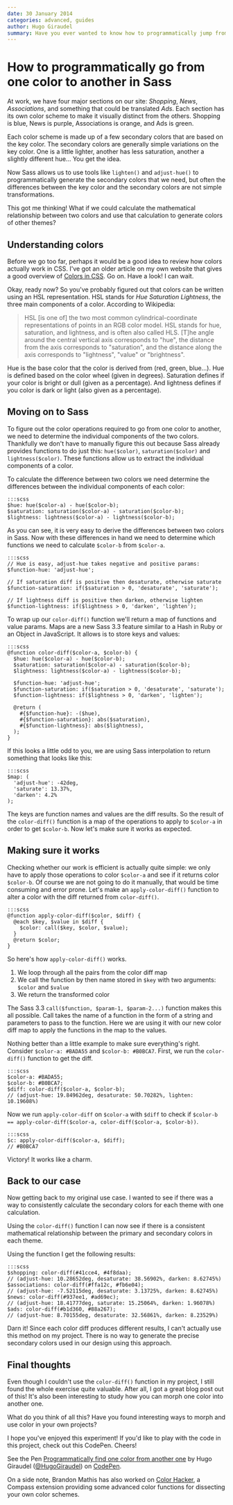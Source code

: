 ```yaml
---
date: 30 January 2014
categories: advanced, guides
author: Hugo Giraudel
summary: Have you ever wanted to know how to programmatically jump from one color to another? In this article, I'll show you how to find the color operations that are required to go from the color to another. To do this, we'll use a couple of Sass 3.3 features, including maps and the handy `call` function.
---
```


# How to programmatically go from one color to another in Sass

At work, we have four major sections on our site: *Shopping*, *News*, *Associations*, and something that could be translated *Ads*. Each section has its own color scheme to make it visually distinct from the others. Shopping is blue, News is purple, Associations is orange, and Ads is green.

Each color scheme is made up of a few secondary colors that are based on the key color. The secondary colors are generally simple variations on the key color. One is a little lighter, another has less saturation, another a slightly different hue... You get the idea.

Now Sass allows us to use tools like `lighten()` and `adjust-hue()` to programmatically generate the secondary colors that we need, but often the differences between the key color and the secondary colors are not simple transformations.

This got me thinking! What if we could calculate the mathematical relationship between two colors and use that calculation to generate colors of other themes?


## Understanding colors

Before we go too far, perhaps it would be a good idea to review how colors actually work in CSS. I've got an older article on my own website that gives a good overview of [Colors in CSS](http://hugogiraudel.com/2012/11/27/css-colors/). Go on. Have a look! I can wait.

Okay, ready now? So you've probably figured out that colors can be written using an HSL representation. HSL stands for *Hue Saturation Lightness*, the three main components of a color. According to Wikipedia:

> HSL [is one of] the two most common cylindrical-coordinate representations of points in an RGB color model. HSL stands for hue, saturation, and lightness, and is often also called HLS. [T]he angle around the central vertical axis corresponds to "hue", the distance from the axis corresponds to "saturation", and the distance along the axis corresponds to "lightness", "value" or "brightness".

Hue is the base color that the color is derived from (red, green, blue...). Hue is defined based on the color wheel (given in degrees). Saturation defines if your color is bright or dull (given as a percentage). And lightness defines if you color is dark or light (also given as a percentage).


## Moving on to Sass

To figure out the color operations required to go from one color to another, we need to determine the individual components of the two colors. Thankfully we don't have to manually figure this out because Sass already provides functions to do just this: `hue($color)`, `saturation($color)` and `lightness($color)`. These functions allow us to extract the individual components of a color.

To calculate the difference between two colors we need determine the differences between the individual components of each color:

    :::scss
    $hue: hue($color-a) - hue($color-b);
    $saturation: saturation($color-a) - saturation($color-b);
    $lightness: lightness($color-a) - lightness($color-b);

As you can see, it is very easy to derive the differences between two colors in Sass. Now with these differences in hand we need to determine which functions we need to calculate `$color-b` from `$color-a`.

    :::scss
    // Hue is easy, adjust-hue takes negative and positive params:
    $function-hue: 'adjust-hue';

    // If saturation diff is positive then desaturate, otherwise saturate
    $function-saturation: if($saturation > 0, 'desaturate', 'saturate');

    // If lightness diff is positive then darken, otherwise lighten
    $function-lightness: if($lightness > 0, 'darken', 'lighten');

To wrap up our `color-diff()` function we'll return a map of functions and value params. Maps are a new Sass 3.3 feature similar to a Hash in Ruby or an Object in JavaScript. It allows is to store keys and values:

    :::scss
    @function color-diff($color-a, $color-b) {
      $hue: hue($color-a) - hue($color-b);
      $saturation: saturation($color-a) - saturation($color-b);
      $lightness: lightness($color-a) - lightness($color-b);

      $function-hue: 'adjust-hue';
      $function-saturation: if($saturation > 0, 'desaturate', 'saturate');
      $function-lightness: if($lightness > 0, 'darken', 'lighten');

      @return (
        #{$function-hue}: -($hue),
        #{$function-saturation}: abs($saturation),
        #{$function-lightness}: abs($lightness),
      );
    }

If this looks a little odd to you, we are using Sass interpolation to return something that looks like this:

    :::scss
    $map: (
      'adjust-hue': -42deg,
      'saturate': 13.37%,
      'darken': 4.2%
    );

The keys are function names and values are the diff results. So the result of the `color-diff()` function is a map of the operations to apply to `$color-a` in order to get `$color-b`. Now let's make sure it works as expected.


## Making sure it works

Checking whether our work is efficient is actually quite simple: we only have to apply those operations to color `$color-a` and see if it returns color `$color-b`. Of course we are not going to do it manually, that would be time consuming and error prone. Let's make an `apply-color-diff()` function to alter a color with the diff returned from `color-diff()`.

    :::scss
    @function apply-color-diff($color, $diff) {
      @each $key, $value in $diff {
        $color: call($key, $color, $value);
      }
      @return $color;
    }

So here's how `apply-color-diff()` works.

1. We loop through all the pairs from the color diff map
2. We call the function by then name stored in `$key` with two arguments: `$color` and `$value`
3. We return the transformed color

The Sass 3.3 `call($function, $param-1, $param-2...)` function makes this all possible. Call takes the name of a function in the form of a string and parameters to pass to the function. Here we are using it with our new color diff map to apply the functions in the map to the values.

Nothing better than a little example to make sure everything's right. Consider `$color-a: #BADA55` and `$color-b: #B0BCA7`. First, we run the `color-diff()` function to get the diff.

    :::scss
    $color-a: #BADA55;
    $color-b: #B0BCA7;
    $diff: color-diff($color-a, $color-b);
    // (adjust-hue: 19.84962deg, desaturate: 50.70282%, lighten: 10.19608%)

Now we run `apply-color-diff` on `$color-a` with `$diff` to check if `$color-b == apply-color-diff($color-a, color-diff($color-a, $color-b))`.

    :::scss
    $c: apply-color-diff($color-a, $diff);
    // #B0BCA7

Victory! It works like a charm.


## Back to our case

Now getting back to my original use case. I wanted to see if there was a way to consistently calculate the secondary colors for each theme with one calculation.

Using the `color-diff()` function I can now see if there is a consistent mathematical relationship between the primary and secondary colors in each theme.

Using the function I get the following results:

    :::scss
    $shopping: color-diff(#41cce4, #4f8daa);
    // (adjust-hue: 10.28652deg, desaturate: 38.56902%, darken: 8.62745%)
    $associations: color-diff(#ffa12c, #fb6e04);
    // (adjust-hue: -7.52115deg, desaturate: 3.13725%, darken: 8.62745%)
    $news: color-diff(#937ee1, #ad69ec);
    // (adjust-hue: 18.41777deg, saturate: 15.25064%, darken: 1.96078%)
    $ads: color-diff(#b1d360, #88a267);
    // (adjust-hue: 8.70155deg, desaturate: 32.56861%, darken: 8.23529%)

Darn it! Since each color diff produces different results, I can't actually use this method on my project. There is no way to generate the precise secondary colors used in our design using this approach.


## Final thoughts

Even though I couldn't use the `color-diff()` function in my project, I still found the whole exercise quite valuable. After all, I got a great blog post out of this! It's also been interesting to study how you can morph one color into another one.

What do you think of all this? Have you found interesting ways to morph and use color in your own projects?

I hope you've enjoyed this experiment! If you'd like to play with the code in this project, check out this CodePen. Cheers!

<div data-height="268" data-theme-id="0" data-slug-hash="gHEkA" data-default-tab="css" class='codepen'><p>See the Pen <a href='http://codepen.io/HugoGiraudel/pen/gHEkA'>Programmatically find one color from another one</a> by Hugo Giraudel (<a href='http://codepen.io/HugoGiraudel'>@HugoGiraudel</a>) on <a href='http://codepen.io'>CodePen</a>.</p> </div><script async src="//codepen.io/assets/embed/ei.js"></script>

On a side note, Brandon Mathis has also worked on [Color Hacker](https://github.com/imathis/color-hacker), a Compass extension providing some advanced color functions for dissecting your own color schemes.
